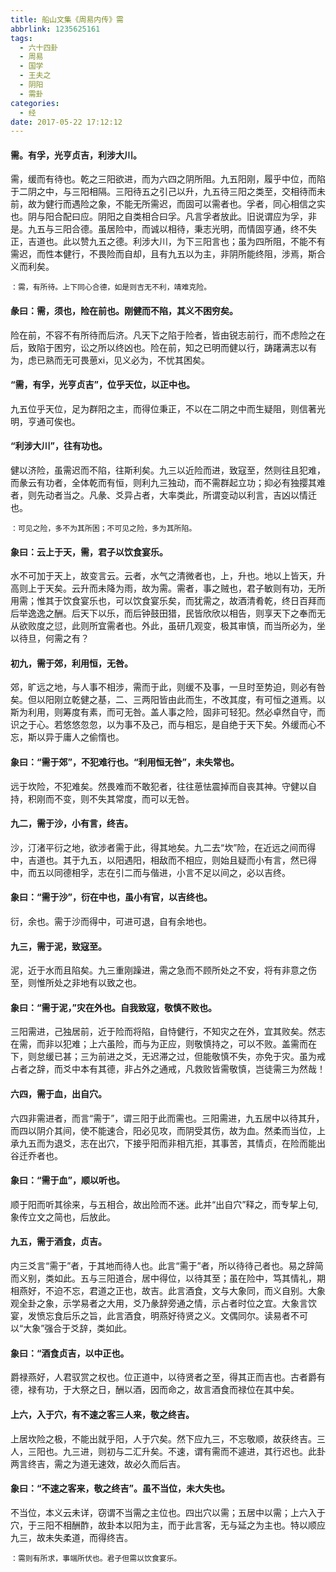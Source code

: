 ```yaml
---
title: 船山文集《周易内传》需
abbrlink: 1235625161
tags:
  - 六十四卦
  - 周易
  - 国学
  - 王夫之
  - 阴阳
  - 需卦
categories:
  - 经
date: 2017-05-22 17:12:12
---
```


#### 需。有孚，光亨贞吉，利涉大川。  
需，缓而有待也。乾之三阳欲进，而为六四之阴所阻。九五阳刚，履乎中位，而陷于二阴之中，与三阳相隔。三阳待五之引己以升，九五待三阳之类至，交相待而未前，故为健行而遇险之象，不能无所需迟，而固可以需者也。孚者，同心相信之实也。阴与阳合配曰应。阴阳之自类相合曰孚。凡言孚者放此。旧说谓应为孚，非是。九五与三阳合德。虽居险中，而诚以相待，秉志光明，而情固亨通，终不失正，吉道也。此以赞九五之德。利涉大川，为下三阳言也；虽为四所阻，不能不有需迟，而性本健行，不畏险而自却，且有九五以为主，非阴所能终阻，涉焉，斯合义而利矣。  

`：需，有所待。上下同心合德，如是则吉无不利，靖难克险。`  

#### 彖曰：需，须也，险在前也。刚健而不陷，其义不困穷矣。  
险在前，不容不有所待而后济。凡天下之陷于险者，皆由锐志前行，而不虑险之在后，致陷于困穷，讼之所以终凶也。险在前，知之已明而健以行，踌躇满志以有为，虑已熟而无可畏葸xi，见义必为，不忧其困矣。  
#### “需，有孚，光亨贞吉”，位乎天位，以正中也。  
九五位乎天位，足为群阳之主，而得位秉正，不以在二阴之中而生疑阻，则信著光明，亨通可俟也。  
#### “利涉大川”，往有功也。  
健以济险，虽需迟而不陷，往斯利矣。九三以近险而进，致寇至，然则往且犯难，而彖云有功者，全体乾而有恒，则利九三独动，而不需群起立功；抑必有独撄其难者，则先动者当之。凡彖、爻异占者，大率类此，所谓变动以利言，吉凶以情迁也。  

`：可见之险，多不为其所困；不可见之险，多为其所陷。`  

#### 象曰：云上于天，需，君子以饮食宴乐。  
水不可加于天上，故变言云。云者，水气之清微者也，上，升也。地以上皆天，升高则上于天矣。云升而未降为雨，故为需。需者，事之贼也，君子敏则有功，无所用需；惟其于饮食宴乐也，可以饮食宴乐矣，而犹需之，故酒清肴乾，终日百拜而后举逸逸之酬。后天下以乐，而后钟鼓田猎，民皆欣欣以相告，则享天下之奉而无从欲败度之愆，此则所宜需者也。外此，虽研几观变，极其审慎，而当所必为，坐以待旦，何需之有？  
#### 初九，需于郊，利用恒，无咎。  
郊，旷远之地，与人事不相涉，需而于此，则缓不及事，一旦时至势迫，则必有咎矣。但以阳刚立乾健之基，二、三两阳皆由此而生，不改其度，有可恒之道焉。以斯为利用，则筹度有素，而可无咎。盖人事之险，固非可轻犯。然必卓然自守，而识之于心。若悠悠忽忽，以为事不及己，而与相忘，是自绝于天下矣。外缓而心不忘，斯以异于庸人之偷惰也。  
#### 象曰：“需于郊”，不犯难行也。“利用恒无咎”，未失常也。  
远于坎险，不犯难矣。然畏难而不敢犯者，往往葸怯震掉而自丧其神。守健以自持，积刚而不变，则不失其常度，而可以无咎。  
#### 九二，需于沙，小有言，终吉。  
沙，汀渚平衍之地，欲涉者需于此，得其地矣。九二去“坎”险，在近远之间而得中，吉道也。其于九五，以阳遇阳，相敌而不相应，则始且疑而小有言，然已得中，而五以同德相孚，志在引二而与偕进，小言不足以间之，必以吉终。  
#### 象曰：“需于沙”，衍在中也，虽小有官，以吉终也。  
衍，余也。需于沙而得中，可进可退，自有余地也。  
#### 九三，需于泥，致寇至。  
泥，近于水而且陷矣。九三重刚躁进，需之急而不顾所处之不安，将有非意之伤至，则惟所处之非地有以致之也。  
#### 象曰：“需于泥，”灾在外也。自我致寇，敬慎不败也。  
三阳需进，己独居前，近于险而将陷，自恃健行，不知灾之在外，宜其败矣。然志在需，而非以犯难；上六虽险，而与为正应，则敬慎持之，可以不败。盖需而在下，则怠缓已甚；三为前进之爻，无迟滞之过，但能敬慎不失，亦免于灾。虽为戒占者之辞，而爻中本有其德，非占外之通戒，凡救败皆需敬慎，岂徒需三为然哉！  
#### 六四，需于血，出自穴。  
六四非需进者，而言“需于”，谓三阳于此而需也。三阳需进，九五居中以待其升，而四以阴介其间，使不能速合，阳必见攻，而阴受其伤，故为血。然柔而当位，上承九五而为退爻，志在出穴，下接乎阳而非相亢拒，其事苦，其情贞，在险而能出谷迁乔者也。  
#### 象曰：“需于血”，顺以听也。  
顺于阳而听其徐来，与五相合，故出险而不迷。此并“出自穴”释之，而专挈上句, 象传立文之简也，后放此。  
#### 九五，需于酒食，贞吉。  
内三爻言“需于”者，于其地而待人也。此言“需于”者，所以待待己者也。易之辞简而义别，类如此。五与三阳道合，居中得位，以待其至；虽在险中，笃其情礼，期相燕好，不迫不忘，君道之正也，故吉。此言酒食，文与大象同，而义自别。大象观全卦之象，示学易者之大用，爻乃彖辞旁通之情，示占者时位之宜。大象言饮宴，发愤忘食后乐之旨，此言酒食，明燕好待贤之义。文偶同尔。读易者不可以“大象”强合于爻辞，类如此。  
#### 象曰：“酒食贞吉，以中正也。  
爵禄燕好，人君驭赏之权也。位正道中，以待贤者之至，得其正而吉也。古者爵有德，禄有功，于大祭之日，酬以酒，因而命之，故言酒食而禄位在其中矣。  
#### 上六，入于穴，有不速之客三人来，敬之终吉。  
上居坎险之极，不能出就乎阳，人于穴矣。然下应九三，不忘敬顺，故获终吉。三人，三阳也。九三进，则初与二汇升矣。不速，谓有需而不遽进，其行迟也。此卦两言终吉，需之为道无速效，故必久而后吉。  
#### 象曰：“不速之客来，敬之终吉”。虽不当位，未大失也。  
不当位，本义云未详，窃谓不当需之主位也。四出穴以需；五居中以需；上六入于穴，于三阳不相酬酢，故卦本以阳为主，而于此言客，无与延之为主也。特以顺应九三，故未失柔道，而得终吉。  

`：需则有所求，事端所伏也。君子但需以饮食宴乐。`  